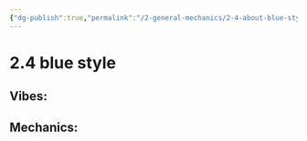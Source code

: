 ```yaml
---
{"dg-publish":true,"permalink":"/2-general-mechanics/2-4-about-blue-style/"}
---
```


# 2.4 blue style

## Vibes:

## Mechanics: